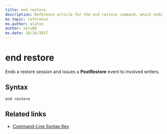 ```yaml
---
title: end restore
description: Reference article for the end restore command, which ends a restore session and issues a **PostRestore** event to involved writers.
ms.topic: reference
ms.author: alalve
author: xelu86
ms.date: 10/16/2017
---
```


# end restore

Ends a restore session and issues a **PostRestore** event to involved writers.

## Syntax

```
end restore
```

## Related links

- [Command-Line Syntax Key](command-line-syntax-key.md)
